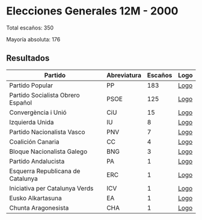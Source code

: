 # Elecciones Generales 12M - 2000

Total escaños: 350

Mayoría absoluta: 176

## Resultados

| Partido | Abreviatura | Escaños | Logo |
| - | - | - | - |
| Partido Popular | PP | 183 | [Logo](https://github.com/playzzz/Pactos/blob/master/Logos/PP.jpg?raw=true)
| Partido Socialista Obrero Español | PSOE | 125 | [Logo](https://github.com/playzzz/Pactos/blob/master/Logos/PSOE.jpg?raw=true)
| Convergència i Unió | CiU | 15 | [Logo](https://github.com/playzzz/Pactos/blob/master/Logos/CIU.jpg?raw=true)
| Izquierda Unida | IU | 8 | [Logo](https://github.com/playzzz/Pactos/blob/master/Logos/IU.jpg?raw=true)
| Partido Nacionalista Vasco | PNV | 7 | [Logo](https://github.com/playzzz/Pactos/blob/master/Logos/PNV.jpg?raw=true)
| Coalición Canaria | CC | 4 | [Logo](https://github.com/playzzz/Pactos/blob/master/Logos/CC.jpg?raw=true)
| Bloque Nacionalista Galego | BNG | 3 | [Logo](https://github.com/playzzz/Pactos/blob/master/Logos/BNG.jpg?raw=true)
| Partido Andalucista | PA | 1 | [Logo](https://github.com/playzzz/Pactos/blob/master/Logos/PA.jpg?raw=true)
| Esquerra Republicana de Catalunya | ERC | 1 | [Logo](https://github.com/playzzz/Pactos/blob/master/Logos/ERC.jpg?raw=true)
| Iniciativa per Catalunya Verds | ICV | 1 | [Logo](https://github.com/playzzz/Pactos/blob/master/Logos/ICV.jpg?raw=true)
| Eusko Alkartasuna | EA | 1 | [Logo](https://github.com/playzzz/Pactos/blob/master/Logos/EA.jpg?raw=true)
| Chunta Aragonesista | CHA | 1 | [Logo](https://github.com/playzzz/Pactos/blob/master/Logos/CHA.jpg?raw=true)
